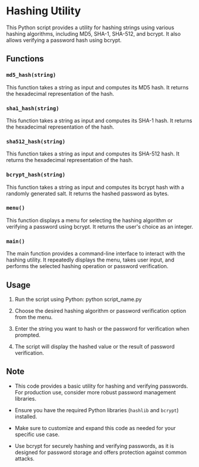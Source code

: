 # Hashing Utility

This Python script provides a utility for hashing strings using various hashing algorithms, including MD5, SHA-1, SHA-512, and bcrypt. It also allows verifying a password hash using bcrypt.

## Functions

### `md5_hash(string)`

This function takes a string as input and computes its MD5 hash. It returns the hexadecimal representation of the hash.

### `sha1_hash(string)`

This function takes a string as input and computes its SHA-1 hash. It returns the hexadecimal representation of the hash.

### `sha512_hash(string)`

This function takes a string as input and computes its SHA-512 hash. It returns the hexadecimal representation of the hash.

### `bcrypt_hash(string)`

This function takes a string as input and computes its bcrypt hash with a randomly generated salt. It returns the hashed password as bytes.

### `menu()`

This function displays a menu for selecting the hashing algorithm or verifying a password using bcrypt. It returns the user's choice as an integer.

### `main()`

The main function provides a command-line interface to interact with the hashing utility. It repeatedly displays the menu, takes user input, and performs the selected hashing operation or password verification.

## Usage

1. Run the script using Python:
python script_name.py

2. Choose the desired hashing algorithm or password verification option from the menu.

3. Enter the string you want to hash or the password for verification when prompted.

4. The script will display the hashed value or the result of password verification.

## Note

- This code provides a basic utility for hashing and verifying passwords. For production use, consider more robust password management libraries.

- Ensure you have the required Python libraries (`hashlib` and `bcrypt`) installed.

- Make sure to customize and expand this code as needed for your specific use case.

- Use bcrypt for securely hashing and verifying passwords, as it is designed for password storage and offers protection against common attacks.

